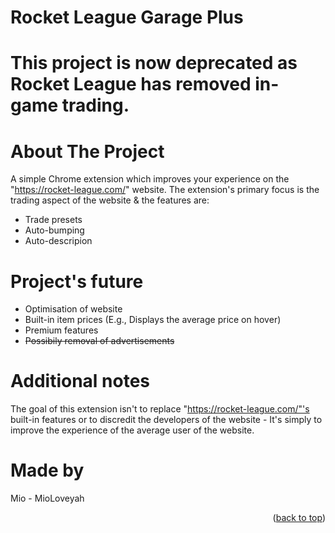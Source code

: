 <a name="readme-top"></a>
# Rocket League Garage Plus
# This project is now deprecated as Rocket League has removed in-game trading.
# About The Project

A simple Chrome extension which improves your experience on the "https://rocket-league.com/" website. The extension's primary focus is the trading aspect of the website & the features are:
- Trade presets
- Auto-bumping
- Auto-descripion


# Project's future

- Optimisation of website 
- Built-in item prices (E.g., Displays the average price on hover)
- Premium features 
- ~~Possibily removal of advertisements~~


# Additional notes

The goal of this extension isn't to replace "https://rocket-league.com/"'s built-in features or to discredit the developers of the website - It's simply to improve the experience of the average user of the website.

# Made by

Mio - MioLoveyah

<p align="right">(<a href="#readme-top">back to top</a>)</p>
